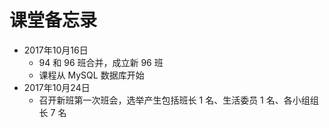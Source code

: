 # 课堂备忘录

* 2017年10月16日
  * 94 和 96 班合并，成立新 96 班
  * 课程从 MySQL 数据库开始
* 2017年10月24日
  * 召开新班第一次班会，选举产生包括班长 1 名、生活委员 1 名、各小组组长 7 名



